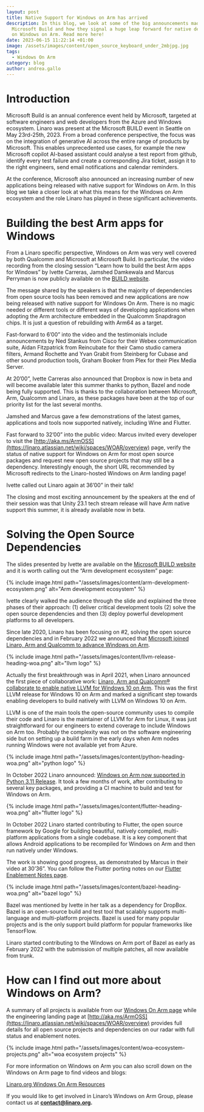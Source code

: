 ```yaml
---
layout: post
title: Native Support for Windows on Arm has arrived
description: In this blog, we look at some of the big announcements made at
  Microsoft Build and how they signal a huge leap forward for native development
  on Windows on Arm. Read more here!
date: 2023-06-15 11:22:14 +01:00
image: /assets/images/content/open_source_keyboard_under_2mbjpg.jpg
tags:
  - Windows On Arm
category: blog
author: andrea.gallo
---
```

# Introduction

Microsoft Build is an annual conference event held by Microsoft, targeted at software engineers and web developers from the Azure and Windows ecosystem. Linaro was present at the Microsoft BUILD event in Seattle on May 23rd-25th, 2023. From a broad conference perspective, the focus was on the integration of generative AI across the entire range of products by Microsoft. This enables unprecedented use cases, for example the new Microsoft copilot AI-based assistant could analyse a test report from github, identify every test failure and create a corresponding Jira ticket, assign it to the right engineers, send email notifications and calendar reminders.

At the conference, Microsoft also announced an increasing number of new applications being released with native support for Windows on Arm. In this blog we take a closer look at what this means for the Windows on Arm ecosystem and the role Linaro has played in these significant achievements. 

# Building the best Arm apps for Windows

From a Linaro specific perspective, Windows on Arm was very well covered by both Qualcomm and Microsoft at Microsoft Build. In particular, the video recording from the closing session “Learn how to build the best Arm apps for Windows” by Ivette Carreras, Jamshed Damkewala and Marcus Perryman is now publicly available on the [BUILD website](https://build.microsoft.com/en-US/sessions/4c00afb9-e345-489c-bf7f-bfd6ecfde455).

The message shared by the speakers is that the majority of dependencies from open source tools has been removed and new applications are now being released with native support for Windows On Arm. There is no magic needed or different tools or different ways of developing applications when adopting the Arm architecture embedded in the Qualcomm Snapdragon chips. It is just a question of rebuilding with Arm64 as a target.

Fast-forward to 6’00” into the video and the testimonials include announcements by Ned Stankus from Cisco for their Webex communication suite, Aidan Fitzpatrick from Reincubate for their Camo studio camera filters, Armand Rochette and Yvan Grabit from Steinberg for Cubase and other sound production tools, Graham Booker from Plex for their Plex Media Server.

At 20’00”, Ivette Carreras also announced that Dropbox is now in beta and will become available later this summer thanks to python, Bazel and node being fully supported. This is thanks to the collaboration between Microsoft, Arm, Qualcomm and Linaro, as these packages have been at the top of our priority list for the last several months.

Jamshed and Marcus gave a few demonstrations of the latest games, applications and tools now supported natively, including Wine and Flutter.

Fast forward to 32’00” into the public video: Marcus invited every developer to visit the [http://aka.ms/ArmOSS](https://linaro.atlassian.net/wiki/spaces/WOAR/overview) page, verify the status of native support for Windows on Arm for most open source packages and request new open source projects that may still be a dependency. Interestingly enough, the short URL recommended by Microsoft redirects to the Linaro-hosted Windows on Arm landing page!

Ivette called out Linaro again at 36’00” in their talk!

The closing and most exciting announcement by the speakers at the end of their session was that Unity 23.1 tech stream release will have Arm native support this summer, it is already available now in beta.

# Solving the Open Source Dependencies

The slides presented by Ivette are available on the [Microsoft BUILD website](https://www.google.com/url?q=https://medius.microsoft.com/video/asset/PPT/ab47e3cf-274e-421d-82d2-8b39fa1fde60&sa=D&source=docs&ust=1686835756549661&usg=AOvVaw1l7-JRjEK2wP1C98CCFgGR) and it is worth calling out the “Arm development ecosystem” page:

{% include image.html path="/assets/images/content/arm-development-ecosystem.png" alt="Arm development ecosystem" %}

Ivette clearly walked the audience through the slide and explained the three phases of their approach: (1) deliver critical development tools (2) solve the open source dependencies and then (3) deploy powerful development platforms to all developers.

Since late 2020, Linaro has been focusing on #2, solving the open source dependencies and in February 2022 we announced that [Microsoft joined Linaro, Arm and Qualcomm to advance Windows on Arm](https://www.linaro.org/news/microsoft-joins-linaro-arm-and-qualcomm-technologies-to-advance-windows-on-arm/).

{% include image.html path="/assets/images/content/llvm-release-heading-woa.png" alt="llvm logo" %}

Actually the first breakthrough was in April 2021, when Linaro announced the first piece of collaborative work: [Linaro, Arm and Qualcomm® collaborate to enable native LLVM for Windows 10 on Arm](https://www.linaro.org/news/linaro-arm-and-qualcomm-collaborate-to-enable-native-llvm-for-windows-10-on-arm/). This was the first LLVM release for Windows 10 on Arm and marked a significant step towards enabling developers to build natively with LLVM on Windows 10 on Arm.

LLVM is one of the main tools the open-source community uses to compile their code and Linaro is the maintainer of LLVM for Arm for Linux, it was just straightforward for our engineers to extend coverage to include Windows on Arm too. Probably the complexity was not on the software engineering side but on setting up a build farm in the early days when Arm nodes running Windows were not available yet from Azure.

{% include image.html path="/assets/images/content/python-heading-woa.png" alt="python logo" %}

In October 2022 Linaro announced: [Windows on Arm now supported in Python 3.11 Release](https://www.linaro.org/blog/windows-on-arm-now-supported-in-python-3-11-release/). It took a few months of work, after contributing to several key packages, and providing a CI machine to build and test for Windows on Arm.

{% include image.html path="/assets/images/content/flutter-heading-woa.png" alt="flutter logo" %}

In October 2022 Linaro started contributing to Flutter, the open source framework by Google for building beautiful, natively compiled, multi-platform applications from a single codebase. It is a key component that allows Android applications to be recompiled for Windows on Arm and then run natively under Windows.

The work is showing good progress, as demonstrated by Marcus in their video at 30’36”. You can follow the Flutter porting notes on our [Flutter Enablement Notes page](https://linaro.atlassian.net/wiki/spaces/WOAR/pages/28745138193/Dart+Flutter).

{% include image.html path="/assets/images/content/bazel-heading-woa.png" alt="bazel logo" %}

Bazel was mentioned by Ivette in her talk as a dependency for DropBox. Bazel is an open-source build and test tool that scalably supports multi-language and multi-platform projects. Bazel is used for many popular projects and is the only support build platform for popular frameworks like TensorFlow.

Linaro started contributing to the Windows on Arm port of Bazel as early as February 2022 with the submission of multiple patches, all now available from trunk.

# How can I find out more about Windows on Arm?

A summary of all projects is available from our [Windows On Arm page](https://www.linaro.org/windows-on-arm/) while the engineering landing page at [http://aka.ms/ArmOSS](https://linaro.atlassian.net/wiki/spaces/WOAR/overview) provides full details for all open source projects and dependencies on our radar with full status and enablement notes.

{% include image.html path="/assets/images/content/woa-ecosystem-projects.png" alt="woa ecosystem projects" %}

For more information on Windows on Arm you can also scroll down on the Windows on Arm page to find videos and blogs:

[Linaro.org Windows On Arm Resources](https://www.linaro.org/windows-on-arm/)

If you would like to get involved in Linaro’s Windows on Arm Group, please contact us at **contact@linaro.org.**